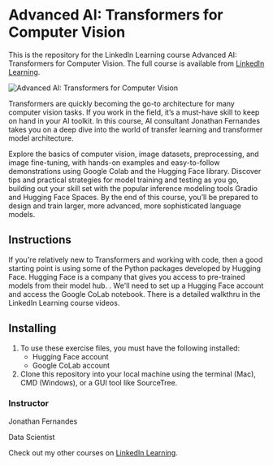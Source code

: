 # Advanced AI: Transformers for Computer Vision
This is the repository for the LinkedIn Learning course Advanced AI: Transformers for Computer Vision. The full course is available from [LinkedIn Learning][lil-course-url].

![Advanced AI: Transformers for Computer Vision][lil-thumbnail-url] 

Transformers are quickly becoming the go-to architecture for many computer vision tasks. If you work in the field, it’s a must-have skill to keep on hand in your AI toolkit. In this course, AI consultant Jonathan Fernandes takes you on a deep dive into the world of transfer learning and transformer model architecture.

Explore the basics of computer vision, image datasets, preprocessing, and image fine-tuning, with hands-on examples and easy-to-follow demonstrations using Google Colab and the Hugging Face library. Discover tips and practical strategies for model training and testing as you go, building out your skill set with the popular inference modeling tools Gradio and Hugging Face Spaces. By the end of this course, you’ll be prepared to design and train larger, more advanced, more sophisticated language models.

## Instructions
If you're relatively new to Transformers and working with code, then a good starting point is using some of the Python packages developed by Hugging Face. Hugging Face is a company that gives you access to pre-trained models from their model hub. . We'll need to set up a Hugging Face account and access the Google CoLab notebook. There is a detailed walkthru in the LinkedIn Learning course videos.

## Installing
1. To use these exercise files, you must have the following installed:
	- Hugging Face account
	- Google CoLab account
2. Clone this repository into your local machine using the terminal (Mac), CMD (Windows), or a GUI tool like SourceTree.

### Instructor

Jonathan Fernandes 
                            
Data Scientist

                            

Check out my other courses on [LinkedIn Learning](https://www.linkedin.com/learning/instructors/jonathan-fernandes).

[lil-course-url]: https://www.linkedin.com/learning/advanced-ai-transformers-for-computer-vision?dApp=59033956
[lil-thumbnail-url]: https://media.licdn.com/dms/image/C4E0DAQFM-TH6f9C3Vw/learning-public-crop_288_512/0/1677704525752?e=2147483647&v=beta&t=Zj9YAMB50yRyTjWn5q3jQ8KE-Jew5Oo2eM8aPu2VMIE

